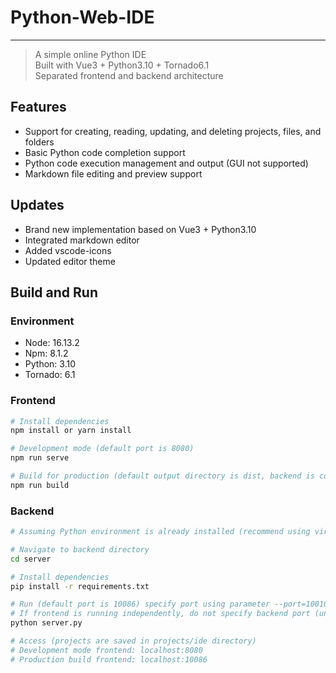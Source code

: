 # Python-Web-IDE
-----------
> A simple online Python IDE    
> Built with Vue3 + Python3.10 + Tornado6.1    
> Separated frontend and backend architecture

## Features
- Support for creating, reading, updating, and deleting projects, files, and folders
- Basic Python code completion support
- Python code execution management and output (GUI not supported)
- Markdown file editing and preview support
  
## Updates
- Brand new implementation based on Vue3 + Python3.10
- Integrated markdown editor
- Added vscode-icons
- Updated editor theme

## Build and Run
### Environment
- Node: 16.13.2
- Npm: 8.1.2
- Python: 3.10
- Tornado: 6.1

### Frontend
```bash
# Install dependencies
npm install or yarn install

# Development mode (default port is 8080)
npm run serve

# Build for production (default output directory is dist, backend is configured to load resources from this directory)
npm run build
```

### Backend
```bash
# Assuming Python environment is already installed (recommend using virtual Python environment and activating it)

# Navigate to backend directory
cd server

# Install dependencies
pip install -r requirements.txt

# Run (default port is 10086) specify port using parameter --port=10010
# If frontend is running independently, do not specify backend port (unless modifying frontend code)
python server.py

# Access (projects are saved in projects/ide directory)
# Development mode frontend: localhost:8080
# Production build frontend: localhost:10086
```
